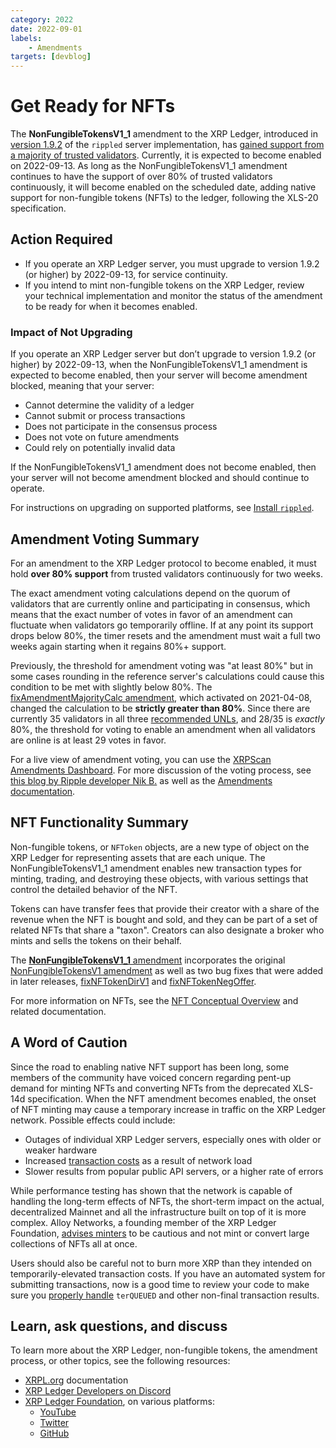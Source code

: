 ```yaml
---
category: 2022
date: 2022-09-01
labels:
    - Amendments
targets: [devblog]
---
```

# Get Ready for NFTs

The **NonFungibleTokensV1_1** amendment to the XRP Ledger, introduced in [version 1.9.2](https://github.com/ripple/rippled/releases/tag/1.9.2) of the `rippled` server implementation, has [gained support from a majority of trusted validators](https://livenet.xrpl.org/transactions/AEF4E0866F3CACB0108EA926DE504CC040B3D7F38B8DB9A68649E3555DE937F1). Currently, it is expected to become enabled on 2022-09-13. As long as the NonFungibleTokensV1_1 amendment continues to have the support of over 80% of trusted validators continuously, it will become enabled on the scheduled date, adding native support for non-fungible tokens (NFTs) to the ledger, following the XLS-20 specification.

## Action Required

- If you operate an XRP Ledger server, you must upgrade to version 1.9.2 (or higher) by 2022-09-13, for service continuity.
- If you intend to mint non-fungible tokens on the XRP Ledger, review your technical implementation and monitor the status of the amendment to be ready for when it becomes enabled.

### Impact of Not Upgrading

If you operate an XRP Ledger server but don’t upgrade to version 1.9.2 (or higher) by 2022-09-13, when the NonFungibleTokensV1_1 amendment is expected to become enabled, then your server will become amendment blocked, meaning that your server:

* Cannot determine the validity of a ledger
* Cannot submit or process transactions
* Does not participate in the consensus process
* Does not vote on future amendments
* Could rely on potentially invalid data

If the NonFungibleTokensV1_1 amendment does not become enabled, then your server will not become amendment blocked and should continue to operate.

For instructions on upgrading on supported platforms, see [Install `rippled`](https://xrpl.org/install-rippled.html).

## Amendment Voting Summary

For an amendment to the XRP Ledger protocol to become enabled, it must hold **over 80% support** from trusted validators continuously for two weeks.

The exact amendment voting calculations depend on the quorum of validators that are currently online and participating in consensus, which means that the exact number of votes in favor of an amendment can fluctuate when validators go temporarily offline. If at any point its support drops below 80%, the timer resets and the amendment must wait a full two weeks again starting when it regains 80%+ support.

Previously, the threshold for amendment voting was "at least 80%" but in some cases rounding in the reference server's calculations could cause this condition to be met with slightly below 80%. The [fixAmendmentMajorityCalc amendment](https://xrpl.org/known-amendments.html#fixamendmentmajoritycalc), which activated on 2021-04-08, changed the calculation to be **strictly greater than 80%**. Since there are currently 35 validators in all three [recommended UNLs](https://xrpl.org/faq.html#validators-and-unique-node-lists), and 28/35 is _exactly_ 80%, the threshold for voting to enable an amendment when all validators are online is at least 29 votes in favor.

For a live view of amendment voting, you can use the [XRPScan Amendments Dashboard](https://xrpscan.com/amendments). For more discussion of the voting process, see [this blog by Ripple developer Nik B.](https://dev.to/ripplexdev/xrpl-amendments-to-vote-or-not-to-vote-5l3) as well as the [Amendments documentation](https://xrpl.org/amendments.html).

## NFT Functionality Summary

Non-fungible tokens, or `NFToken` objects, are a new type of object on the XRP Ledger for representing assets that are each unique. The NonFungibleTokensV1_1 amendment enables new transaction types for minting, trading, and destroying these objects, with various settings that control the detailed behavior of the NFT.

Tokens can have transfer fees that provide their creator with a share of the revenue when the NFT is bought and sold, and they can be part of a set of related NFTs that share a "taxon". Creators can also designate a broker who mints and sells the tokens on their behalf.

The [**NonFungibleTokensV1_1** amendment](https://xrpl.org/known-amendments.html#nonfungibletokensv1_1) incorporates the original [NonFungibleTokensV1 amendment](https://xrpl.org/known-amendments.html#nonfungibletokensv1) as well as two bug fixes that were added in later releases, [fixNFTokenDirV1](https://xrpl.org/known-amendments.html#fixnftokendirv1) and [fixNFTokenNegOffer](https://xrpl.org/known-amendments.html#fixnftokennegoffer).

For more information on NFTs, see the [NFT Conceptual Overview](https://xrpl.org/non-fungible-tokens.html) and related documentation.


## A Word of Caution

Since the road to enabling native NFT support has been long, some members of the community have voiced concern regarding pent-up demand for minting NFTs and converting NFTs from the deprecated XLS-14d specification. When the NFT amendment becomes enabled, the onset of NFT minting may cause a temporary increase in traffic on the XRP Ledger network. Possible effects could include:

- Outages of individual XRP Ledger servers, especially ones with older or weaker hardware
- Increased [transaction costs](https://xrpl.org/transaction-cost.html) as a result of network load
- Slower results from popular public API servers, or a higher rate of errors

While performance testing has shown that the network is capable of handling the long-term effects of NFTs, the short-term impact on the actual, decentralized Mainnet and all the infrastructure built on top of it is more complex. Alloy Networks, a founding member of the XRP Ledger Foundation, [advises minters](https://twitter.com/alloynetworks/status/1561672954299269120) to be cautious and not mint or convert large collections of NFTs all at once.

Users should also be careful not to burn more XRP than they intended on temporarily-elevated transaction costs. If you have an automated system for submitting transactions, now is a good time to review your code to make sure you [properly handle](https://xrpl.org/reliable-transaction-submission.html) `terQUEUED` and other non-final transaction results.


## Learn, ask questions, and discuss

To learn more about the XRP Ledger, non-fungible tokens, the amendment process, or other topics, see the following resources:

- [XRPL.org](https://xrpl.org) documentation
- [XRP Ledger Developers on Discord](https://discord.gg/427qqMYwHh)
- [XRP Ledger Foundation](https://foundation.xrpl.org/), on various platforms:
    - [YouTube](https://www.youtube.com/channel/UC6zTJdNCBI-TKMt5ubNc_Gg)
    - [Twitter](https://twitter.com/XRPLF/)
    - [GitHub](https://github.com/XRPLF/)
